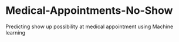 # Medical-Appointments-No-Show
Predicting show up possibility at medical appointment using Machine learning
